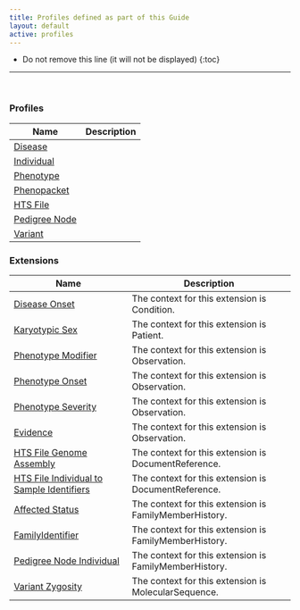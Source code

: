 ```yaml
---
title: Profiles defined as part of this Guide
layout: default
active: profiles
---
```


<!-- { :.no_toc } -->

<!-- TOC  the css styling for this is \pages\assets\css\project.css under 'markdown-toc'-->

* Do not remove this line (it will not be displayed)
{:toc}

<!-- end TOC -->

---
<br />

### Profiles

<table>
<thead>
<tr>
<th>Name</th>
<th>Description</th>
</tr>
</thead>
<tbody>
<tr>
<td><a href="StructureDefinition-disease.html">Disease</a></td>
<td></td>
</tr>
<tr>
<td><a href="StructureDefinition-individual.html">Individual</a></td>
<td></td>
</tr>
<tr>
<td><a href="StructureDefinition-phenotype.html">Phenotype</a></td>
<td></td>
</tr>
<tr>
<td><a href="StructureDefinition-phenopacket.html">Phenopacket</a></td>
<td></td>
</tr>
<tr>
<td><a href="StructureDefinition-hts-file.html">HTS File</a></td>
<td></td>
</tr>
<tr>
<td><a href="StructureDefinition-pedigree-node.html">Pedigree Node</a></td>
<td></td>
</tr>
<tr>
<td><a href="StructureDefinition-variant.html">Variant</a></td>
<td></td>
</tr>
</tbody>
</table>


### Extensions

<table>
<thead>
<tr>
<th>Name</th>
<th>Description</th>
</tr>
</thead>
<tbody>
<tr>
<td><a href="StructureDefinition-disease-onset.html">Disease Onset</a></td>
<td>The context for this extension is Condition. </td>
</tr>
<tr>
<td><a href="StructureDefinition-karyotypic-sex.html">Karyotypic Sex</a></td>
<td>The context for this extension is Patient.</td>
</tr>
<tr>
<td><a href="StructureDefinition-phenotype-modifier.html">Phenotype Modifier</a></td>
<td>The context for this extension is Observation.</td>
</tr>
<tr>
<td><a href="StructureDefinition-phenotype-onset.html">Phenotype Onset</a></td>
<td>The context for this extension is Observation.</td>
</tr>
<tr>
<td><a href="StructureDefinition-phenotype-severity.html">Phenotype Severity</a></td>
<td>The context for this extension is Observation.</td>
</tr>
<tr>
<td><a href="StructureDefinition-evidence.html">Evidence</a></td>
<td>The context for this extension is Observation.</td>
</tr>
<tr>
<td><a href="StructureDefinition-hts-file-genome-assembly.html">HTS File Genome Assembly</a></td>
<td>The context for this extension is DocumentReference.</td>
</tr>
<tr>
<td><a href="StructureDefinition-hts-file-individual-to-sample-identifiers.html">HTS File Individual to Sample Identifiers</a></td>
<td>The context for this extension is DocumentReference.</td>
</tr>
<tr>
<td><a href="StructureDefinition-affected-status.html">Affected Status</a></td>
<td>The context for this extension is FamilyMemberHistory.</td>
</tr>
<tr>
<td><a href="StructureDefinition-family-identifier.html">FamilyIdentifier</a></td>
<td>The context for this extension is FamilyMemberHistory.</td>
</tr>
<tr>
<td><a href="StructureDefinition-pedigree-node-individual.html">Pedigree Node Individual</a></td>
<td>The context for this extension is FamilyMemberHistory.</td>
</tr>
<tr>
<td><a href="StructureDefinition-variant-zygosity.html">Variant Zygosity</a></td>
<td>The context for this extension is MolecularSequence.</td>
</tr>
</tbody>
</table>


